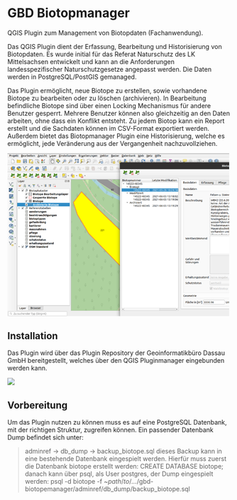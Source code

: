 # GBD Biotopmanager

QGIS Plugin zum Management von Biotopdaten (Fachanwendung).

Das QGIS Plugin dient der Erfassung, Bearbeitung und Historisierung von Biotopdaten. Es wurde initial für das Referat Naturschutz des LK Mittelsachsen entwickelt und kann an die Anforderungen landesspezifischer Naturschutzgesetze angepasst werden. Die Daten werden in PostgreSQL/PostGIS gemanaged.

Das Plugin ermöglicht, neue Biotope zu erstellen, sowie vorhandene Biotope zu bearbeiten oder zu löschen (archivieren). In Bearbeitung befindliche Biotope sind über einen Locking Mechanismus für andere Benutzer gesperrt. Mehrere Benutzer können also gleichzeitig an den Daten arbeiten, ohne dass ein Konflikt entsteht. Zu jedem Biotop kann ein Report erstellt und die Sachdaten können im CSV-Format exportiert werden. Außerdem bietet das Biotopmanager Plugin eine Historisierung, welche es ermöglicht, jede Veränderung aus der Vergangenheit nachzuvollziehen.

<img src="/images/biotopmanager.png" width="500">

## Installation

Das Plugin wird über das Plugin Repository der Geoinformatikbüro Dassau GmbH bereitgestellt, welches über den QGIS Pluginmanager eingebunden werden kann.

<img src="/help/_images/repodetails.png" width="500">

## Vorbereitung

Um das Plugin nutzen zu können muss es auf eine PostgreSQL Datenbank, mit der richtigen Struktur, zugreifen können. Ein passender Datenbank Dump befindet sich unter:
> adminref -> db_dump -> backup_biotope.sql
dieses Backup kann in eine bestehende Datenbank eingespielt werden. Hierfür muss zuerst die Datenbank biotope erstellt werden:
> CREATE DATABASE biotope;
danach kann über psql, als User postgres, der Dump eingespielt werden:
> psql -d biotope -f ~*path*/*to*/*...*/gbd-biotopemanager/adminref/db_dump/backup_biotope.sql